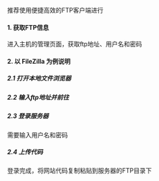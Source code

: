推荐使用便捷高效的FTP客户端进行

#### 1.	获取FTP信息
进入主机的管理页面，获取ftp地址、用户名和密码

#### 2.	以 FileZilla 为例说明
##### 2.1 打开本地文件浏览器

##### 2.2 输入ftp地址并前往

##### 2.3 登录服务器
需要输入用户名和密码

##### 2.4 上传代码
登录完成，将网站代码复制粘贴到服务器的FTP目录下